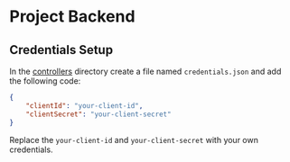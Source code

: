 # Project Backend

## Credentials Setup

In the [controllers](./controllers) directory create a file named `credentials.json` and add the following code:

```json
{
    "clientId": "your-client-id",
    "clientSecret": "your-client-secret"
}
```

Replace the `your-client-id` and `your-client-secret` with your own credentials.
